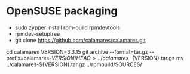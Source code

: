 # OpenSUSE packaging

* sudo zypper install rpm-build rpmdevtools
* rpmdev-setuptree
* git clone https://github.com/calamares/calamares.git

cd calamares
VERSION=3.3.15
git archive --format=tar.gz --prefix=calamares-${VERSION}/ HEAD > ../calamares-${VERSION}.tar.gz
mv ../calamares-${VERSION}.tar.gz ../rpmbuild/SOURCES/
